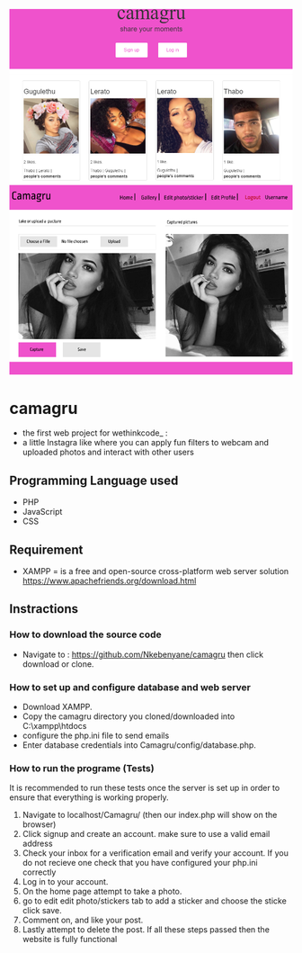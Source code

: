 ![alt text](https://github.com/Nkebenyane/camagru/blob/master/webscreens/index2.png)
![alt text](https://github.com/Nkebenyane/camagru/blob/master/webscreens/Home.png)
# camagru

* the first web project for wethinkcode_ :
* a little Instagra like where you can apply fun filters to webcam and uploaded photos and interact with other users

## Programming Language used
* PHP
* JavaScript
* CSS
## Requirement 
* XAMPP = is a free and open-source cross-platform web server solution https://www.apachefriends.org/download.html

## Instractions

### How to download the source code
* Navigate to : https://github.com/Nkebenyane/camagru then click download or clone.

### How to set up and configure database and web server

* Download XAMPP.
* Copy the camagru directory you cloned/downloaded into C:\xampp\htdocs
* configure the php.ini file to send emails
* Enter database credentials into Camagru/config/database.php.

### How to run the programe (Tests)
It is recommended to run these tests once the server is set up in order to ensure that everything is working properly.

1. Navigate to localhost/Camagru/ (then our index.php will show on the browser)
2. Click signup and create an account. make sure to use a valid email address
3. Check your inbox for a verification email and verify your account. If you do not recieve one check that you have configured your php.ini correctly
4. Log in to your account.
5. On the home page attempt to take a photo.
6. go to edit edit photo/stickers tab to add a sticker and choose the sticke click save.
7. Comment on, and like your post.
8. Lastly attempt to delete the post.
If all these steps passed then the website is fully functional


